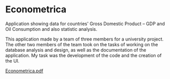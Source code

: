 # Econometrica
Application showing data for countries' Gross Domestic Product – GDP and Oil Consumption and also statistic analysis.

This application made by a team of three members for a university project. The other two members of the team took on the tasks of working on the database analysis and design, as well as the documentation of the application. My task was the development of the code and the creation of the UI. 

[Econometrica.pdf](https://github.com/user-attachments/files/17018171/Econometrica.pdf)
